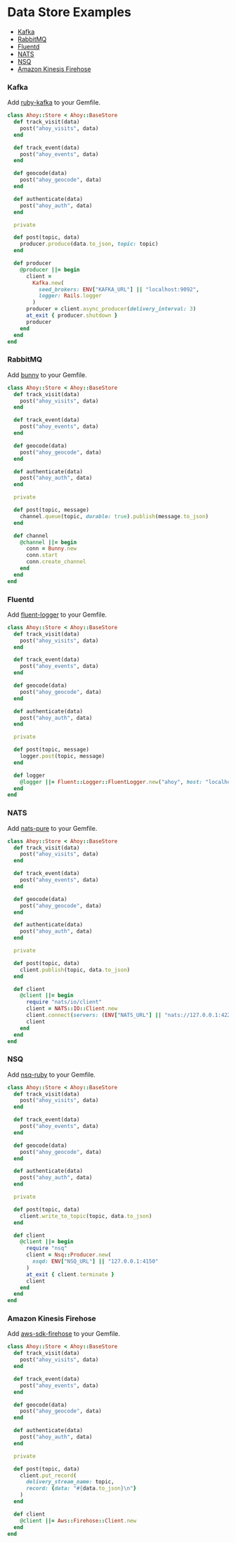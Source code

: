 # Data Store Examples

- [Kafka](#kafka)
- [RabbitMQ](#rabbitmq)
- [Fluentd](#fluentd)
- [NATS](#nats)
- [NSQ](#nsq)
- [Amazon Kinesis Firehose](#amazon-kinesis-firehose)

### Kafka

Add [ruby-kafka](https://github.com/zendesk/ruby-kafka) to your Gemfile.

```ruby
class Ahoy::Store < Ahoy::BaseStore
  def track_visit(data)
    post("ahoy_visits", data)
  end

  def track_event(data)
    post("ahoy_events", data)
  end

  def geocode(data)
    post("ahoy_geocode", data)
  end

  def authenticate(data)
    post("ahoy_auth", data)
  end

  private

  def post(topic, data)
    producer.produce(data.to_json, topic: topic)
  end

  def producer
    @producer ||= begin
      client =
        Kafka.new(
          seed_brokers: ENV["KAFKA_URL"] || "localhost:9092",
          logger: Rails.logger
        )
      producer = client.async_producer(delivery_interval: 3)
      at_exit { producer.shutdown }
      producer
    end
  end
end
```

### RabbitMQ

Add [bunny](https://github.com/ruby-amqp/bunny) to your Gemfile.

```ruby
class Ahoy::Store < Ahoy::BaseStore
  def track_visit(data)
    post("ahoy_visits", data)
  end

  def track_event(data)
    post("ahoy_events", data)
  end

  def geocode(data)
    post("ahoy_geocode", data)
  end

  def authenticate(data)
    post("ahoy_auth", data)
  end

  private

  def post(topic, message)
    channel.queue(topic, durable: true).publish(message.to_json)
  end

  def channel
    @channel ||= begin
      conn = Bunny.new
      conn.start
      conn.create_channel
    end
  end
end
```

### Fluentd

Add [fluent-logger](https://github.com/fluent/fluent-logger-ruby) to your Gemfile.

```ruby
class Ahoy::Store < Ahoy::BaseStore
  def track_visit(data)
    post("ahoy_visits", data)
  end

  def track_event(data)
    post("ahoy_events", data)
  end

  def geocode(data)
    post("ahoy_geocode", data)
  end

  def authenticate(data)
    post("ahoy_auth", data)
  end

  private

  def post(topic, message)
    logger.post(topic, message)
  end

  def logger
    @logger ||= Fluent::Logger::FluentLogger.new("ahoy", host: "localhost", port: 24224)
  end
end
```

### NATS

Add [nats-pure](https://github.com/nats-io/pure-ruby-nats) to your Gemfile.

```ruby
class Ahoy::Store < Ahoy::BaseStore
  def track_visit(data)
    post("ahoy_visits", data)
  end

  def track_event(data)
    post("ahoy_events", data)
  end

  def geocode(data)
    post("ahoy_geocode", data)
  end

  def authenticate(data)
    post("ahoy_auth", data)
  end

  private

  def post(topic, data)
    client.publish(topic, data.to_json)
  end

  def client
    @client ||= begin
      require "nats/io/client"
      client = NATS::IO::Client.new
      client.connect(servers: (ENV["NATS_URL"] || "nats://127.0.0.1:4222").split(","))
      client
    end
  end
end
```

### NSQ

Add [nsq-ruby](https://github.com/wistia/nsq-ruby) to your Gemfile.

```ruby
class Ahoy::Store < Ahoy::BaseStore
  def track_visit(data)
    post("ahoy_visits", data)
  end

  def track_event(data)
    post("ahoy_events", data)
  end

  def geocode(data)
    post("ahoy_geocode", data)
  end

  def authenticate(data)
    post("ahoy_auth", data)
  end

  private

  def post(topic, data)
    client.write_to_topic(topic, data.to_json)
  end

  def client
    @client ||= begin
      require "nsq"
      client = Nsq::Producer.new(
        nsqd: ENV["NSQ_URL"] || "127.0.0.1:4150"
      )
      at_exit { client.terminate }
      client
    end
  end
end
```

### Amazon Kinesis Firehose

Add [aws-sdk-firehose](https://github.com/aws/aws-sdk-ruby) to your Gemfile.

```ruby
class Ahoy::Store < Ahoy::BaseStore
  def track_visit(data)
    post("ahoy_visits", data)
  end

  def track_event(data)
    post("ahoy_events", data)
  end

  def geocode(data)
    post("ahoy_geocode", data)
  end

  def authenticate(data)
    post("ahoy_auth", data)
  end

  private

  def post(topic, data)
    client.put_record(
      delivery_stream_name: topic,
      record: {data: "#{data.to_json}\n"}
    )
  end

  def client
    @client ||= Aws::Firehose::Client.new
  end
end
```
